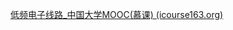 [低频电子线路_中国大学MOOC(慕课) (icourse163.org)](https://www.icourse163.org/learn/NCU-1460330165?tid=1468225507#/learn/announce)